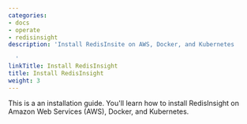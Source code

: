```yaml
---
categories:
- docs
- operate
- redisinsight
description: 'Install RedisInsite on AWS, Docker, and Kubernetes

  '
linkTitle: Install RedisInsight
title: Install RedisInsight
weight: 3
---
```


This is a an installation guide. You'll learn how to install RedisInsight on Amazon Web Services (AWS), Docker, and Kubernetes.